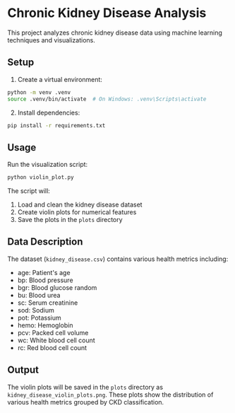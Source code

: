 # Chronic Kidney Disease Analysis

This project analyzes chronic kidney disease data using machine learning techniques and visualizations.

## Setup

1. Create a virtual environment:
```bash
python -m venv .venv
source .venv/bin/activate  # On Windows: .venv\Scripts\activate
```

2. Install dependencies:
```bash
pip install -r requirements.txt
```

## Usage

Run the visualization script:
```bash
python violin_plot.py
```

The script will:
1. Load and clean the kidney disease dataset
2. Create violin plots for numerical features
3. Save the plots in the `plots` directory

## Data Description

The dataset (`kidney_disease.csv`) contains various health metrics including:
- age: Patient's age
- bp: Blood pressure
- bgr: Blood glucose random
- bu: Blood urea
- sc: Serum creatinine
- sod: Sodium
- pot: Potassium
- hemo: Hemoglobin
- pcv: Packed cell volume
- wc: White blood cell count
- rc: Red blood cell count

## Output

The violin plots will be saved in the `plots` directory as `kidney_disease_violin_plots.png`. These plots show the distribution of various health metrics grouped by CKD classification.